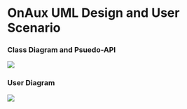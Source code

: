 # OnAux UML Design and User Scenario

### Class Diagram and Psuedo-API

![](Class_Diagram.PNG)

### User Diagram

![](User_Diagram.PNG)
